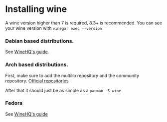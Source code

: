 # Installing wine

A wine version higher than 7 is required, 8.3+ is recommended.
You can see your wine version with `vinegar exec --version`

### Debian based distributions.

See [WineHQ's guide](https://wiki.winehq.org/Ubuntu).

### Arch based distributions.

First, make sure to add the multilib repository and the community repository. [Official repositories](https://wiki.archlinux.org/title/Official_repositories)

After that it should just be as simple as a `pacman -S wine`

### Fedora

See [WineHQ's guide](https://wiki.winehq.org/Fedora)
